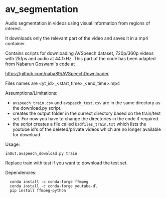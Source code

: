 # av_segmentation
Audio segmentation in videos using visual information from regions of interest. 

It downloads only the relevant part of the video and saves it in a mp4 container.

Contains scripts for downloading AVSpeech dataset, 720p/360p videos with 25fps and audio at 44.1kHz. 
This part of the code has been adapted from Nabarun Goswami's code at

https://github.com/naba89/AVSpeechDownloader

Files names are <yt_id>\_<start_time>\_<end_time>.mp4

Assumptions/Limitations: 
  - `avspeech_train.csv` and `avspeech_test.csv` are in the same directory as the download.py script.
  - creates the output folder in the currect directory based on the train/test set. For now you have to change the directories in the code if required.
  - the script creates a file called `badfiles_train.txt` which lists the youtube id's of the deleted/private videos which are no longer available for download.
  
Usage:
  ```
  inOut.avspeech_download.py train
  ```
Replace train with test if you want to download the test set.

Dependencies:
```
  conda install -c conda-forge ffmpeg
  conda install -c conda-forge youtube-dl
  pip install ffmpeg-python
```
